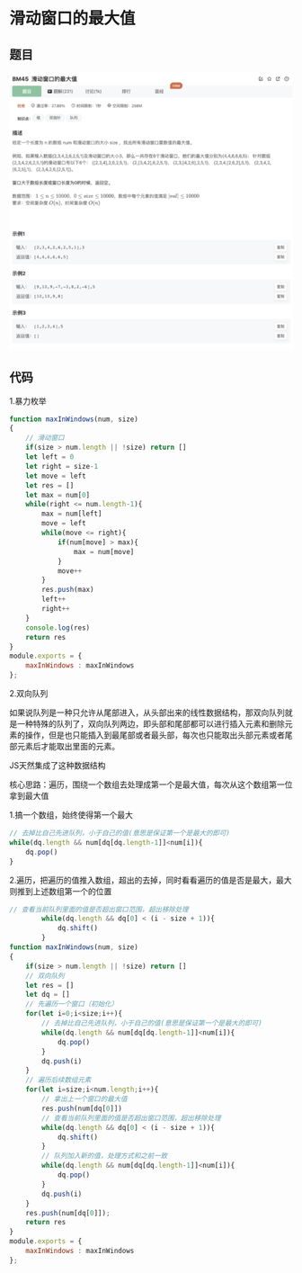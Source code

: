 # 滑动窗口的最大值

## 题目

![image-20230103182929905](image/image-20230103182929905.png)





## 代码

1.暴力枚举

```jsx
function maxInWindows(num, size)
{
    // 滑动窗口
    if(size > num.length || !size) return []
    let left = 0
    let right = size-1
    let move = left 
    let res = []
    let max = num[0] 
    while(right <= num.length-1){
        max = num[left]
        move = left
        while(move <= right){
            if(num[move] > max){
                max = num[move]
            }
            move++
        }
        res.push(max)
        left++
        right++
    }
    console.log(res)
    return res
}
module.exports = {
    maxInWindows : maxInWindows
};
```

2.双向队列

如果说队列是一种只允许从尾部进入，从头部出来的线性数据结构，那双向队列就是一种特殊的队列了，双向队列两边，即头部和尾部都可以进行插入元素和删除元素的操作，但是也只能插入到最尾部或者最头部，每次也只能取出头部元素或者尾部元素后才能取出里面的元素。

JS天然集成了这种数据结构

核心思路：遍历，围绕一个数组去处理成第一个是最大值，每次从这个数组第一位拿到最大值

1.搞一个数组，始终使得第一个最大

```jsx
// 去掉比自己先进队列，小于自己的值(意思是保证第一个是最大的即可)
while(dq.length && num[dq[dq.length-1]]<num[i]){
    dq.pop()
}
```

2.遍历，把遍历的值推入数组，超出的去掉，同时看看遍历的值是否是最大，最大则推到上述数组第一个的位置

```jsx
// 查看当前队列里面的值是否超出窗口范围，超出移除处理
        while(dq.length && dq[0] < (i - size + 1)){
            dq.shift()
        }
function maxInWindows(num, size)
{
    if(size > num.length || !size) return []
    // 双向队列
    let res = []
    let dq = []
    // 先遍历一个窗口（初始化）
    for(let i=0;i<size;i++){
        // 去掉比自己先进队列，小于自己的值(意思是保证第一个是最大的即可)
        while(dq.length && num[dq[dq.length-1]]<num[i]){
            dq.pop()
        }
        dq.push(i)
    }
    // 遍历后续数组元素
    for(let i=size;i<num.length;i++){
        // 拿出上一个窗口的最大值
        res.push(num[dq[0]])
        // 查看当前队列里面的值是否超出窗口范围，超出移除处理
        while(dq.length && dq[0] < (i - size + 1)){
            dq.shift()
        }
        // 队列加入新的值，处理方式和之前一致
        while(dq.length && num[dq[dq.length-1]]<num[i]){
            dq.pop()
        }
        dq.push(i)
    }
    res.push(num[dq[0]]);
    return res
}
module.exports = {
    maxInWindows : maxInWindows
};
```